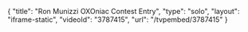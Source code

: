 {
    "title": "Ron Munizzi OXOniac Contest Entry",
    "type": "solo",
    "layout": "iframe-static",
    "videoId": "3787415",
    "url": "\/tvpembed\/3787415"
}